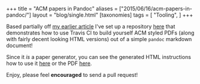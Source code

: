 +++
title = "ACM papers in Pandoc"
aliases = ["2015/06/16/acm-papers-in-pandoc/"]
layout = "blog/single.html"
[taxonomies]
tags = [
  "Tooling",
]
+++

Based partially off [my earlier article](http://hoverbear.org/2015/03/06/rust-travis-github-pages/) I've set up a repository [here](https://github.com/Hoverbear/acm-pandoc-paper) that demonstrates how to use Travis CI to build yourself ACM styled PDFs (along with fairly decent looking HTML versions) out of a simple `pandoc` markdown document!

<!-- more -->

Since it *is* a paper generator, you can see the generated HTML instructions how to use it [here](https://hoverbear.github.io/acm-pandoc-paper/) or the PDF [here](https://hoverbear.github.io/acm-pandoc-paper/paper.pdf).

Enjoy, please feel **encouraged** to send a pull request!
